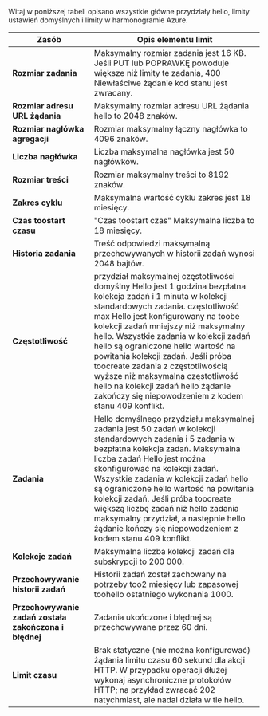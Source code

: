 Witaj w poniższej tabeli opisano wszystkie główne przydziały hello, limity ustawień domyślnych i limity w harmonogramie Azure.

| Zasób | Opis elementu limit |
| --- | --- |
| **Rozmiar zadania** |Maksymalny rozmiar zadania jest 16 KB. Jeśli PUT lub POPRAWKĘ powoduje większe niż limity te zadania, 400 Niewłaściwe żądanie kod stanu jest zwracany. |
| **Rozmiar adresu URL żądania** |Maksymalny rozmiar adresu URL żądania hello to 2048 znaków. |
| **Rozmiar nagłówka agregacji** |Rozmiar maksymalny łączny nagłówka to 4096 znaków. |
| **Liczba nagłówka** |Liczba maksymalna nagłówka jest 50 nagłówków. |
| **Rozmiar treści** |Rozmiar maksymalny treści to 8192 znaków. |
| **Zakres cyklu** |Maksymalna wartość cyklu zakres jest 18 miesięcy. |
| **Czas toostart czasu** |"Czas toostart czas" Maksymalna liczba to 18 miesięcy. |
| **Historia zadania** |Treść odpowiedzi maksymalną przechowywanych w historii zadań wynosi 2048 bajtów. |
| **Częstotliwość** |przydział maksymalnej częstotliwości domyślny Hello jest 1 godzina bezpłatna kolekcja zadań i 1 minuta w kolekcji standardowych zadania. częstotliwość max Hello jest konfigurowany na toobe kolekcji zadań mniejszy niż maksymalny hello. Wszystkie zadania w kolekcji zadań hello są ograniczone hello wartość na powitania kolekcji zadań. Jeśli próba toocreate zadania z częstotliwością wyższe niż maksymalna częstotliwość hello na kolekcji zadań hello żądanie zakończy się niepowodzeniem z kodem stanu 409 konflikt. |
| **Zadania** |Hello domyślnego przydziału maksymalnej zadania jest 50 zadań w kolekcji standardowych zadania i 5 zadania w bezpłatna kolekcja zadań. Maksymalna liczba zadań Hello jest można skonfigurować na kolekcji zadań. Wszystkie zadania w kolekcji zadań hello są ograniczone hello wartość na powitania kolekcji zadań. Jeśli próba toocreate większą liczbę zadań niż hello zadania maksymalny przydział, a następnie hello żądanie kończy się niepowodzeniem z kodem stanu 409 konflikt. |
| **Kolekcje zadań** |Maksymalna liczba kolekcji zadań dla subskrypcji to 200 000. |
| **Przechowywanie historii zadań** |Historii zadań został zachowany na potrzeby too2 miesięcy lub zapasowej toohello ostatniego wykonania 1000. |
| **Przechowywanie zadań została zakończona i błędnej** |Zadania ukończone i błędnej są przechowywane przez 60 dni. |
| **Limit czasu** |Brak statyczne (nie można konfigurować) żądania limitu czasu 60 sekund dla akcji HTTP. W przypadku operacji dłużej wykonaj asynchroniczne protokołów HTTP; na przykład zwracać 202 natychmiast, ale nadal działa w tle hello. |

